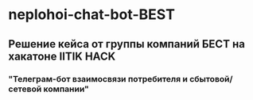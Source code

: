 # neplohoi-chat-bot-BEST

## Решение кейса от группы компаний БЕСТ на хакатоне IITIK HACK
### "Телеграм-бот взаимосвязи потребителя и сбытовой/сетевой компании"
